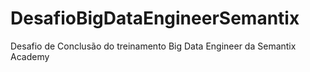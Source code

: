 # DesafioBigDataEngineerSemantix
Desafio de Conclusão do treinamento Big Data Engineer da Semantix Academy 
